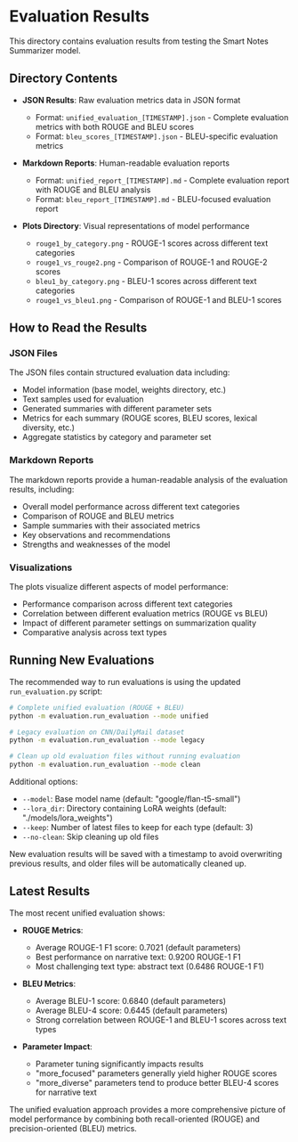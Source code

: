 # Evaluation Results

This directory contains evaluation results from testing the Smart Notes Summarizer model.

## Directory Contents

- **JSON Results**: Raw evaluation metrics data in JSON format
  - Format: `unified_evaluation_[TIMESTAMP].json` - Complete evaluation metrics with both ROUGE and BLEU scores
  - Format: `bleu_scores_[TIMESTAMP].json` - BLEU-specific evaluation metrics
  
- **Markdown Reports**: Human-readable evaluation reports
  - Format: `unified_report_[TIMESTAMP].md` - Complete evaluation report with ROUGE and BLEU analysis
  - Format: `bleu_report_[TIMESTAMP].md` - BLEU-focused evaluation report
  
- **Plots Directory**: Visual representations of model performance
  - `rouge1_by_category.png` - ROUGE-1 scores across different text categories
  - `rouge1_vs_rouge2.png` - Comparison of ROUGE-1 and ROUGE-2 scores
  - `bleu1_by_category.png` - BLEU-1 scores across different text categories
  - `rouge1_vs_bleu1.png` - Comparison of ROUGE-1 and BLEU-1 scores

## How to Read the Results

### JSON Files

The JSON files contain structured evaluation data including:
- Model information (base model, weights directory, etc.)
- Text samples used for evaluation
- Generated summaries with different parameter sets
- Metrics for each summary (ROUGE scores, BLEU scores, lexical diversity, etc.)
- Aggregate statistics by category and parameter set

### Markdown Reports

The markdown reports provide a human-readable analysis of the evaluation results, including:
- Overall model performance across different text categories
- Comparison of ROUGE and BLEU metrics
- Sample summaries with their associated metrics
- Key observations and recommendations
- Strengths and weaknesses of the model

### Visualizations

The plots visualize different aspects of model performance:
- Performance comparison across different text categories
- Correlation between different evaluation metrics (ROUGE vs BLEU)
- Impact of different parameter settings on summarization quality
- Comparative analysis across text types

## Running New Evaluations

The recommended way to run evaluations is using the updated `run_evaluation.py` script:

```bash
# Complete unified evaluation (ROUGE + BLEU)
python -m evaluation.run_evaluation --mode unified

# Legacy evaluation on CNN/DailyMail dataset
python -m evaluation.run_evaluation --mode legacy

# Clean up old evaluation files without running evaluation
python -m evaluation.run_evaluation --mode clean
```

Additional options:
- `--model`: Base model name (default: "google/flan-t5-small")
- `--lora_dir`: Directory containing LoRA weights (default: "./models/lora_weights")
- `--keep`: Number of latest files to keep for each type (default: 3)
- `--no-clean`: Skip cleaning up old files

New evaluation results will be saved with a timestamp to avoid overwriting previous results, and older files will be automatically cleaned up.

## Latest Results

The most recent unified evaluation shows:

- **ROUGE Metrics**:
  - Average ROUGE-1 F1 score: 0.7021 (default parameters)
  - Best performance on narrative text: 0.9200 ROUGE-1 F1
  - Most challenging text type: abstract text (0.6486 ROUGE-1 F1)

- **BLEU Metrics**:
  - Average BLEU-1 score: 0.6840 (default parameters)
  - Average BLEU-4 score: 0.6445 (default parameters)
  - Strong correlation between ROUGE-1 and BLEU-1 scores across text types

- **Parameter Impact**:
  - Parameter tuning significantly impacts results
  - "more_focused" parameters generally yield higher ROUGE scores
  - "more_diverse" parameters tend to produce better BLEU-4 scores for narrative text

The unified evaluation approach provides a more comprehensive picture of model performance by combining both recall-oriented (ROUGE) and precision-oriented (BLEU) metrics.